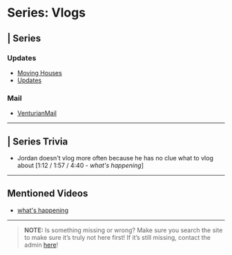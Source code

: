 # Series: Vlogs

## | Series

### Updates
- [Moving Houses](./6.Series/Vlogs/Moving_Houses_Vlogs.html)
- [Updates](./6.Series/Update_Vlogs.html)

### Mail
- [VenturianMail](./6.Series/VenturianMail_Vlogs.html)

----

## | Series Trivia
- Jordan doesn't vlog more often because he has no clue what to vlog about \[1:12 / 1:57 / 4:40 - *what's happening*]

----

## Mentioned Videos
- [what's happening](https://youtu.be/8wn34LSj_Iw)

----
 
> **NOTE:** Is something missing or wrong? Make sure you search the site to make sure it’s truly not here first! If it’s still missing, contact the admin [here](../chapter_2.html)!